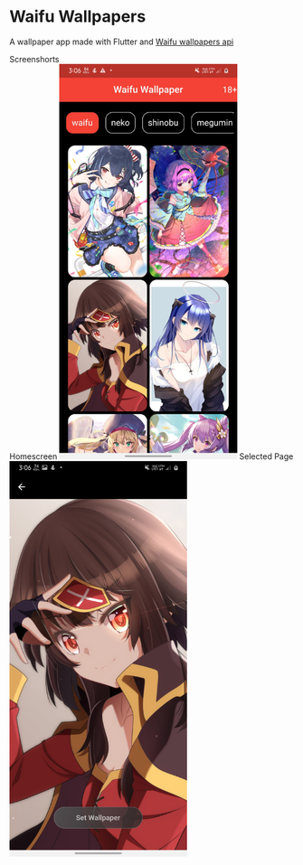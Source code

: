 # Waifu Wallpapers

A wallpaper app made with Flutter and [Waifu wallpapers api](https://api.waifu.pics)

Screenshorts
<br>
Homescreen
<img src="screenshots/home.jpg" height = 700/>
Selected Page
<img src="screenshots/page.jpg" height = 700/>
